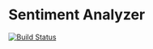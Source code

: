 # Sentiment Analyzer

[![Build Status](https://travis-ci.org/prontotools/sentiment-analyzer.svg?branch=master)](https://travis-ci.org/prontotools/sentiment-analyzer)
